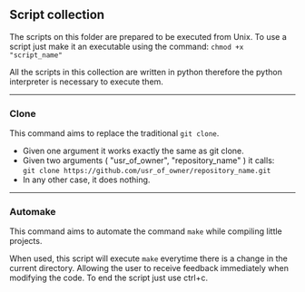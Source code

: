 ## Script collection
The scripts on this folder are prepared to be executed from Unix. To use a script
just make it an executable using the command: `chmod +x "script_name"`

All the scripts in this collection are written in python therefore the python 
interpreter is necessary to execute them.

---
### Clone
This command aims to replace the traditional `git clone`.

- Given one argument it works exactly the same as git clone.
- Given two arguments ( "usr\_of\_owner", "repository_name" ) it calls:  
`git clone https://github.com/usr_of_owner/repository_name.git` 
- In any other case, it does nothing.

---
### Automake
This command aims to automate the command `make` while compiling little projects.

When used, this script will execute `make` everytime there is a change in the
current directory. Allowing the user to receive feedback immediately when
modifying the code. To end the script just use ctrl+c.
